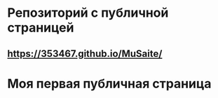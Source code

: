 # Репозиторий с публичной страницей

## https://353467.github.io/MuSaite/
<!DOCTYPE html>
<html lang="en">
<head>
    <meta charset="UTF-8">
    <meta name="viewport" content="width=device-width, initial-scale=1.0">
    <title>Публичная страница</title>
</head>
<body>
    <h1>Моя первая публичная страница</h1>
   </body>
</html>
